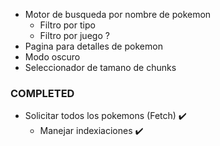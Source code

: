 - Motor de busqueda por nombre de pokemon
  - Filtro por tipo
  - Filtro por juego ?
- Pagina para detalles de pokemon
- Modo oscuro
- Seleccionador de tamano de chunks

### COMPLETED

- Solicitar todos los pokemons (Fetch) ✔️
  - Manejar indexiaciones ✔️
